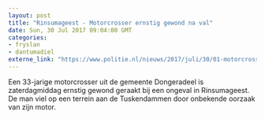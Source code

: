 ```yaml
---
layout: post
title: "Rinsumageest - Motorcrosser ernstig gewond na val"
date: Sun, 30 Jul 2017 09:04:00 GMT
categories: 
- fryslan 
- dantumadiel 
externe_link: "https://www.politie.nl/nieuws/2017/juli/30/01-motorcrosser-ernstig-gewond-na-val.html"
---
```


Een 33-jarige motorcrosser uit de gemeente Dongeradeel is zaterdagmiddag ernstig gewond geraakt bij een ongeval in Rinsumageest. De man viel op een terrein aan de Tuskendammen door onbekende oorzaak van zijn motor.
